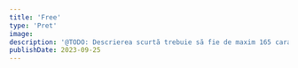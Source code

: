 ```yaml
---
title: 'Free'
type: 'Pret'
image:
description: '@TODO: Descrierea scurtă trebuie să fie de maxim 165 caractere'
publishDate: 2023-09-25
---
```

